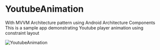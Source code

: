 # YoutubeAnimation
With MVVM Architecture pattern using Android Architecture Components This is a sample app demonstrating Youtube player animation using constraint layout 

![YoutubeAnimation](https://i.imgur.com/mkgACP4.gif)
